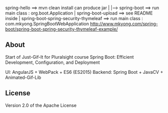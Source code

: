 spring-hello ==> mvn clean install can produce jar
|
|--> spring-boot ==> run main class : org.boot.Application
|
spring-boot-upload ==> see README inside
|
spring-boot-spring-security-thymeleaf ==> run main class : com.mkyong.SpringBootWebApplication
http://www.mkyong.com/spring-boot/spring-boot-spring-security-thymeleaf-example/


## About
Start of Just-Gif-It for Pluralsight course Spring Boot: Efficient Development, Configuration, and Deployment

UI: AngularJS + WebPack + ES6 (ES2015)
Backend: Spring Boot + JavaCV + Animated-Gif-Lib

## License
Version 2.0 of the Apache License
